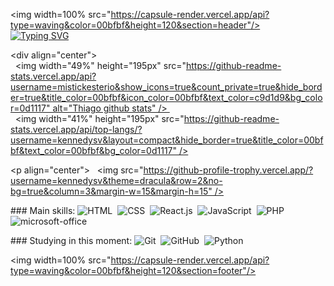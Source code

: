 <img width=100% src="https://capsule-render.vercel.app/api?type=waving&color=00bfbf&height=120&section=header"/> 
   
 [![Typing SVG](https://readme-typing-svg.herokuapp.com/?color=00bfbf&size=35&center=true&vCenter=true&width=1000&lines=HELLO,+MY+NAME+is+Thiago+Silva+Da+Cruz;I'm+17+years+old;I+from+Santana+de+Parnaíba,+SP;I+study+and+systems+development+at+Etec;Be+Welcome!+:%29)](https://git.io/typing-svg) 
  
 <div align="center">   
   <img width="49%" height="195px" src="https://github-readme-stats.vercel.app/api?username=mistickesterio&show_icons=true&count_private=true&hide_border=true&title_color=00bfbf&icon_color=00bfbf&text_color=c9d1d9&bg_color=0d1117" alt="Thiago github stats" />  
   <img width="41%" height="195px" src="https://github-readme-stats.vercel.app/api/top-langs/?username=kennedysv&layout=compact&hide_border=true&title_color=00bfbf&text_color=00bfbf&bg_color=0d1117" /> 
 </div> 
  
 <p align="center"> 
   <img src="https://github-profile-trophy.vercel.app/?username=kennedysv&theme=dracula&row=2&no-bg=true&column=3&margin-w=15&margin-h=15" /> 
 </p> 
  
 ### Main skills: 
 ![HTML](https://img.shields.io/badge/-HTML-0D1117?style=for-the-badge&logo=html5&labelColor=0D1117)&nbsp; 
 ![CSS](https://img.shields.io/badge/-CSS-0D1117?style=for-the-badge&logo=CSS3&logoColor=1572B6&labelColor=0D1117)&nbsp; 
 ![React.js](https://img.shields.io/badge/-React.js-0D1117?style=for-the-badge&logo=react&labelColor=0D1117)&nbsp; 
 ![JavaScript](https://img.shields.io/badge/-JavaScript-0D1117?style=for-the-badge&logo=javascript&labelColor=0D1117&textColor=0D1117)&nbsp; 
 ![PHP](https://img.shields.io/badge/-Php-0D1117?style=for-the-badge&logo=php&labelColor=0D1117&textColor=0D1117)&nbsp; 
 ![microsoft-office](https://img.shields.io/badge/-microsoft_office-0D1117?style=for-the-badge&logo=microsoft-office&labelColor=0D1117)&nbsp; 
  
 ### Studying in this moment: 
 ![Git](https://img.shields.io/badge/-Git-0D1117?style=for-the-badge&logo=git&labelColor=0D1117)&nbsp; 
 ![GitHub](https://img.shields.io/badge/-GitHub-0D1117?style=for-the-badge&logo=github&labelColor=0D1117)&nbsp; 
 ![Python](https://img.shields.io/badge/-Python-0D1117?style=for-the-badge&logo=python&labelColor=0D1117&textColor=0D1117)&nbsp; 
  
 <img width=100% src="https://capsule-render.vercel.app/api?type=waving&color=00bfbf&height=120&section=footer"/>
